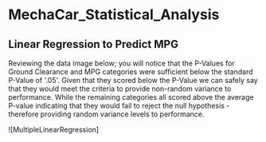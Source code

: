 # MechaCar_Statistical_Analysis

## Linear Regression to Predict MPG

Reviewing the data image below; you will notice that the P-Values for Ground Clearance and MPG categories were sufficient below the standard P-Value of '.05'.  Given that they scored below the P-Value we can safely say that they would meet the criteria to provide non-random variance to performance.  While the remaining categories all scored above the average P-value indicating that they would fail to reject the null hypothesis - therefore providing random variance levels to performance.



![MultipleLinearRegression]
